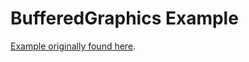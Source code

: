 
# BufferedGraphics Example

[Example originally found here](https://docs.microsoft.com/en-us/dotnet/api/system.drawing.bufferedgraphics).
